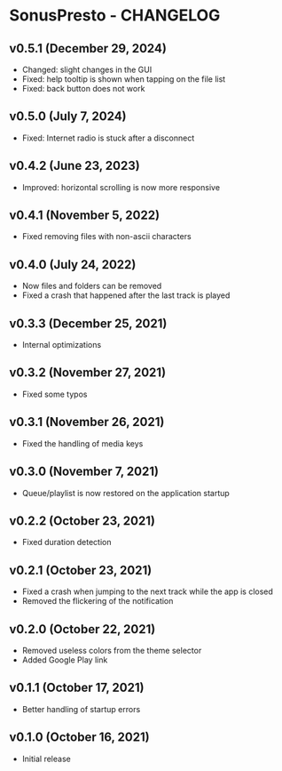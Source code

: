 # SonusPresto - CHANGELOG


## v0.5.1 (December 29, 2024)

- Changed: slight changes in the GUI
- Fixed: help tooltip is shown when tapping on the file list
- Fixed: back button does not work


## v0.5.0 (July 7, 2024)

- Fixed: Internet radio is stuck after a disconnect


## v0.4.2 (June 23, 2023)

- Improved: horizontal scrolling is now more responsive


## v0.4.1 (November 5, 2022)

- Fixed removing files with non-ascii characters


## v0.4.0 (July 24, 2022)

- Now files and folders can be removed
- Fixed a crash that happened after the last track is played


## v0.3.3 (December 25, 2021)

- Internal optimizations


## v0.3.2 (November 27, 2021)

- Fixed some typos


## v0.3.1 (November 26, 2021)

- Fixed the handling of media keys


## v0.3.0 (November 7, 2021)

- Queue/playlist is now restored on the application startup


## v0.2.2 (October 23, 2021)

- Fixed duration detection


## v0.2.1 (October 23, 2021)

- Fixed a crash when jumping to the next track while the app is closed
- Removed the flickering of the notification


## v0.2.0 (October 22, 2021)

- Removed useless colors from the theme selector
- Added Google Play link


## v0.1.1 (October 17, 2021)

- Better handling of startup errors


## v0.1.0 (October 16, 2021)

- Initial release
